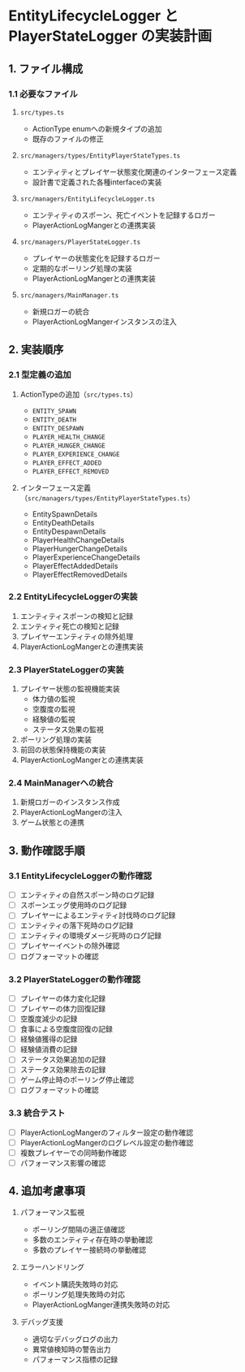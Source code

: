 # EntityLifecycleLogger と PlayerStateLogger の実装計画

## 1. ファイル構成

### 1.1 必要なファイル
1. `src/types.ts`
   - ActionType enumへの新規タイプの追加
   - 既存のファイルの修正

2. `src/managers/types/EntityPlayerStateTypes.ts`
   - エンティティとプレイヤー状態変化関連のインターフェース定義
   - 設計書で定義された各種interfaceの実装

3. `src/managers/EntityLifecycleLogger.ts`
   - エンティティのスポーン、死亡イベントを記録するロガー
   - PlayerActionLogMangerとの連携実装

4. `src/managers/PlayerStateLogger.ts`
   - プレイヤーの状態変化を記録するロガー
   - 定期的なポーリング処理の実装
   - PlayerActionLogMangerとの連携実装

5. `src/managers/MainManager.ts`
   - 新規ロガーの統合
   - PlayerActionLogMangerインスタンスの注入

## 2. 実装順序

### 2.1 型定義の追加
1. ActionTypeの追加（`src/types.ts`）
   - `ENTITY_SPAWN`
   - `ENTITY_DEATH`
   - `ENTITY_DESPAWN`
   - `PLAYER_HEALTH_CHANGE`
   - `PLAYER_HUNGER_CHANGE`
   - `PLAYER_EXPERIENCE_CHANGE`
   - `PLAYER_EFFECT_ADDED`
   - `PLAYER_EFFECT_REMOVED`

2. インターフェース定義（`src/managers/types/EntityPlayerStateTypes.ts`）
   - EntitySpawnDetails
   - EntityDeathDetails
   - EntityDespawnDetails
   - PlayerHealthChangeDetails
   - PlayerHungerChangeDetails
   - PlayerExperienceChangeDetails
   - PlayerEffectAddedDetails
   - PlayerEffectRemovedDetails

### 2.2 EntityLifecycleLoggerの実装
1. エンティティスポーンの検知と記録
2. エンティティ死亡の検知と記録
3. プレイヤーエンティティの除外処理
4. PlayerActionLogMangerとの連携実装

### 2.3 PlayerStateLoggerの実装
1. プレイヤー状態の監視機能実装
   - 体力値の監視
   - 空腹度の監視
   - 経験値の監視
   - ステータス効果の監視
2. ポーリング処理の実装
3. 前回の状態保持機能の実装
4. PlayerActionLogMangerとの連携実装

### 2.4 MainManagerへの統合
1. 新規ロガーのインスタンス作成
2. PlayerActionLogMangerの注入
3. ゲーム状態との連携

## 3. 動作確認手順

### 3.1 EntityLifecycleLoggerの動作確認
- [ ] エンティティの自然スポーン時のログ記録
- [ ] スポーンエッグ使用時のログ記録
- [ ] プレイヤーによるエンティティ討伐時のログ記録
- [ ] エンティティの落下死時のログ記録
- [ ] エンティティの環境ダメージ死時のログ記録
- [ ] プレイヤーイベントの除外確認
- [ ] ログフォーマットの確認

### 3.2 PlayerStateLoggerの動作確認
- [ ] プレイヤーの体力変化記録
- [ ] プレイヤーの体力回復記録
- [ ] 空腹度減少の記録
- [ ] 食事による空腹度回復の記録
- [ ] 経験値獲得の記録
- [ ] 経験値消費の記録
- [ ] ステータス効果追加の記録
- [ ] ステータス効果除去の記録
- [ ] ゲーム停止時のポーリング停止確認
- [ ] ログフォーマットの確認

### 3.3 統合テスト
- [ ] PlayerActionLogMangerのフィルター設定の動作確認
- [ ] PlayerActionLogMangerのログレベル設定の動作確認
- [ ] 複数プレイヤーでの同時動作確認
- [ ] パフォーマンス影響の確認

## 4. 追加考慮事項

1. パフォーマンス監視
   - ポーリング間隔の適正値確認
   - 多数のエンティティ存在時の挙動確認
   - 多数のプレイヤー接続時の挙動確認

2. エラーハンドリング
   - イベント購読失敗時の対応
   - ポーリング処理失敗時の対応
   - PlayerActionLogManger連携失敗時の対応

3. デバッグ支援
   - 適切なデバッグログの出力
   - 異常値検知時の警告出力
   - パフォーマンス指標の記録